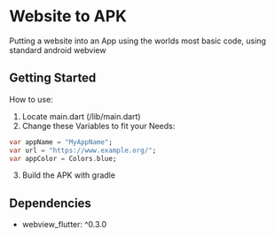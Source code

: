 # Website to APK

Putting a website into an App using the worlds most basic code, using standard android webview

## Getting Started

How to use:

1. Locate main.dart (/lib/main.dart)
2. Change these Variables to fit your Needs:

```Dart
var appName = "MyAppName";
var url = "https://www.example.org/";
var appColor = Colors.blue;
```
3. Build the APK with gradle

## Dependencies
- webview_flutter: ^0.3.0
